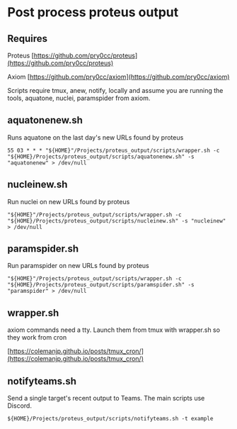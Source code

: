 # Post process proteus output

## Requires

Proteus [https://github.com/pry0cc/proteus](https://github.com/pry0cc/proteus)

Axiom [https://github.com/pry0cc/axiom](https://github.com/pry0cc/axiom)

Scripts require tmux, anew, notify, locally and assume you are running the tools, aquatone, nuclei, paramspider from axiom.

## aquatonenew.sh

Runs aquatone on the last day's new URLs found by proteus

`55 03 * * * "${HOME}"/Projects/proteus_output/scripts/wrapper.sh -c "${HOME}/Projects/proteus_output/scripts/aquatonenew.sh" -s "aquatonenew" > /dev/null`

## nucleinew.sh

Run nuclei on new URLs found by proteus

`"${HOME}"/Projects/proteus_output/scripts/wrapper.sh -c "${HOME}/Projects/proteus_output/scripts/nucleinew.sh" -s "nucleinew" > /dev/null`

## paramspider.sh

Run paramspider on new URLs found by proteus

`"${HOME}"/Projects/proteus_output/scripts/wrapper.sh -c "${HOME}/Projects/proteus_output/scripts/paramspider.sh" -s "paramspider" > /dev/null`

## wrapper.sh
axiom commands need a tty. Launch them from tmux with wrapper.sh so they work from cron

[https://colemanjp.github.io/posts/tmux_cron/](https://colemanjp.github.io/posts/tmux_cron/)

## notifyteams.sh

Send a single target's recent output to Teams.  The main scripts use Discord.

`${HOME}/Projects/proteus_output/scripts/notifyteams.sh -t example`
